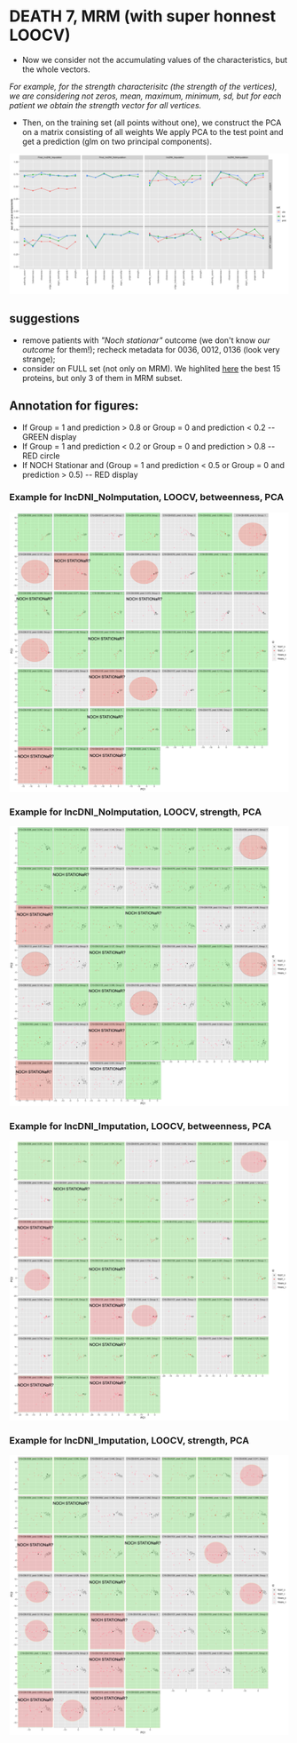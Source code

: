 # DEATH 7, MRM (with super honnest LOOCV)

* Now we consider not the accumulating values of the characteristics, but the whole vectors.

_For example, for the strength characterisitc  (the strength of the vertices), we are considering not zeros, mean, maximum, minimum, sd, but for each patient we obtain the strength vector for all vertices._
* Then, on the training set (all points without one), we construct the PCA on a matrix consisting of all weights
We apply PCA to the test point and get a prediction (glm on two principal components).

![Image](/docs/Aucs_pca.png)

## suggestions
* remove patients with _"Noch stationar"_ outcome (we don't know _our outcome_ for them!); recheck metadata for 0036, 0012, 0136 (look very strange);
* consider on FULL set (not only on MRM). We highlited [here](https://tatiananazarenko.github.io/Parenclitic_Classification/DEATH7.html) the best 15 proteins, but only 3 of them in MRM subset.

## Annotation for figures:
* If Group = 1 and prediction > 0.8 or Group = 0 and prediction < 0.2 -- GREEN display
* If Group = 1 and prediction < 0.2 or Group = 0 and prediction > 0.8 -- RED circle
* If NOCH Stationar and (Group = 1 and prediction < 0.5 or Group = 0 and prediction > 0.5) -- RED display

### Example for IncDNI_NoImputation, LOOCV, betweenness, PCA
![Image](/docs/IncDNI_NoImputation_LOOCV_betweenness_full.png)

### Example for IncDNI_NoImputation, LOOCV, strength, PCA
![Image](/docs/IncDNI_NoImputation_LOOCV_strength_full.png)

### Example for IncDNI_Imputation, LOOCV, betweenness, PCA
![Image](/docs/IncDNI_Imputation_LOOCV_betweenness_full.png)

### Example for IncDNI_Imputation, LOOCV, strength, PCA
![Image](/docs/IncDNI_Imputation_LOOCV_strength_full.png)




